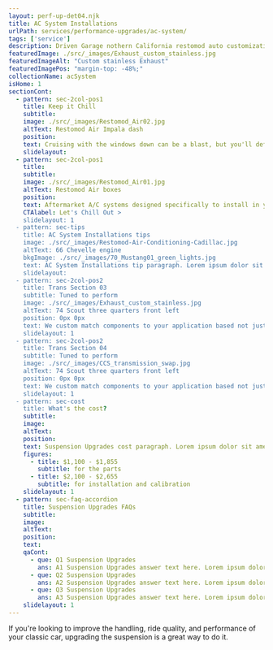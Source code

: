 ```yaml
---
layout: perf-up-det04.njk
title: AC System Installations
urlPath: services/performance-upgrades/ac-system/
tags: ['service']
description: Driven Garage nothern California restomod auto customization and repair shop
featuredImage: ./src/_images/Exhaust_custom_stainless.jpg
featuredImageAlt: "Custom stainless Exhaust"
featuredImagePos: "margin-top: -48%;"
collectionName: acSystem
isHome: 1
sectionCont:
  - pattern: sec-2col-pos1
    title: Keep it Chill
    subtitle: 
    image: ./src/_images/Restomod_Air02.jpg
    altText: Restomod Air Impala dash
    position: 
    text: Cruising with the windows down can be a blast, but you'll definitely miss A/C when the heat gets unbearable. When hot summer day keeps you off the streets, and a new bolt-in or updated factory-correct climate control system may get you back behind the wheel.
    slidelayout:
  - pattern: sec-2col-pos1
    title: 
    subtitle: 
    image: ./src/_images/Restomod_Air01.jpg
    altText: Restomod Air boxes
    position: 
    text: Aftermarket A/C systems designed specifically to install in your make and model is a great option. These perform similar to a system in a modern vehicle, efficiently and reliably blasting ice-cold to keep you comfortable no matter the weather.
    CTAlabel: Let's Chill Out >
    slidelayout: 1
  - pattern: sec-tips
    title: AC System Installations tips
    image: ./src/_images/Restomod-Air-Conditioning-Cadillac.jpg
    altText: 66 Chevelle engine
    bkgImage: ./src/_images/70_Mustang01_green_lights.jpg
    text: AC System Installations tip paragraph. Lorem ipsum dolor sit amet, consectetur adipiscing elit. Cras vitae dolor id enim iaculis bibendum. Fusce ut pellentesque erat. Nunc vitae viverra massa. Duis placerat a augue in eleifend. Pellentesque ut neque ex. Ut non nisi ultrices, tincidunt nunc vitae, tincidunt orci. Donec cursus sagittis felis sed tempus. Ut et viverra arcu.
    slidelayout:
  - pattern: sec-2col-pos2
    title: Trans Section 03
    subtitle: Tuned to perform
    image: ./src/_images/Exhaust_custom_stainless.jpg
    altText: 74 Scout three quarters front left
    position: 0px 0px
    text: We custom match components to your application based not just on brand name - but your goals for performance and reliability. We don’t cheap out on plumbing and fittings - because who likes to watch their car burn to the ground? We spec in-tank fuel pumps with a return system every time, and have seen the failures not doing this causes. Is it harder or more expensive to do it right? Yes…. But our experience tells us to do it right and pay now, or re-do it later and pay again.
    slidelayout: 1
  - pattern: sec-2col-pos2
    title: Trans Section 04
    subtitle: Tuned to perform
    image: ./src/_images/CCS_transmission_swap.jpg
    altText: 74 Scout three quarters front left
    position: 0px 0px
    text: We custom match components to your application based not just on brand name - but your goals for performance and reliability. We don’t cheap out on plumbing and fittings - because who likes to watch their car burn to the ground? We spec in-tank fuel pumps with a return system every time, and have seen the failures not doing this causes. Is it harder or more expensive to do it right? Yes…. But our experience tells us to do it right and pay now, or re-do it later and pay again.
    slidelayout: 1
  - pattern: sec-cost
    title: What's the cost?
    subtitle: 
    image:
    altText:
    position:
    text: Suspension Upgrades cost paragraph. Lorem ipsum dolor sit amet, consectetur adipiscing elit. Cras vitae dolor id enim iaculis bibendum. Fusce ut pellentesque erat. Nunc vitae viverra massa. Duis placerat a augue in eleifend. Pellentesque ut neque ex. Ut non nisi ultrices, tincidunt nunc vitae, tincidunt orci. Donec cursus sagittis felis sed tempus. Ut et viverra arcu.
    figures:
      - title: $1,100 - $1,855
        subtitle: for the parts
      - title: $2,100 - $2,655
        subtitle: for installation and calibration
    slidelayout: 1
  - pattern: sec-faq-accordion
    title: Suspension Upgrades FAQs
    subtitle: 
    image: 
    altText: 
    position: 
    text: 
    qaCont:
      - que: Q1 Suspension Upgrades
        ans: A1 Suspension Upgrades answer text here. Lorem ipsum dolor sit amet, consectetur adipiscing elit. Cras vitae dolor id enim iaculis bibendum. Fusce ut pellentesque erat.
      - que: Q2 Suspension Upgrades
        ans: A2 Suspension Upgrades answer text here. Lorem ipsum dolor sit amet, consectetur adipiscing elit. Cras vitae dolor id enim iaculis bibendum. Fusce ut pellentesque erat.
      - que: Q3 Suspension Upgrades
        ans: A3 Suspension Upgrades answer text here. Lorem ipsum dolor sit amet, consectetur adipiscing elit. Cras vitae dolor id enim iaculis bibendum. Fusce ut pellentesque erat.
    slidelayout: 1
---
```


If you're looking to improve the handling, ride quality, and performance of your classic car, upgrading the suspension is a great way to do it.
